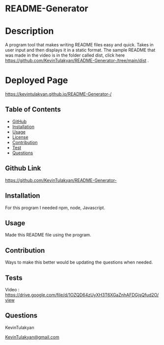 
# README-Generator



# Description
A program tool that makes writing README files easy and quick. Takes in user input and then displays it in a static format. The sample README that was made in the video is in the folder called dist, click here https://github.com/KevinTulakyan/README-Generator-/tree/main/dist .

# Deployed Page
https://kevintulakyan.github.io/README-Generator-/

## Table of Contents
  * [GitHub](#repo)
  * [Installation](#installation)
  * [Usage](#usage)
  * [License](#license)
  * [Contribution](#contribution)
  * [Test](#test)  
  * [Questions](#questions)   


## Github Link
https://github.com/KevinTulakyan/README-Generator-
  
## Installation
For this program I needed npm, node, Javascript.
  
## Usage
Made this README file using the program.
  
## Contribution
Ways to make this better would be updating the questions when needed.
  
## Tests
Video :
https://drive.google.com/file/d/1OZQD64zUyXH3T6XGaZnhAFDGjsQfud2O/view
  
## Questions
KevinTulakyan

KevinTulakyan@gmail.com  
